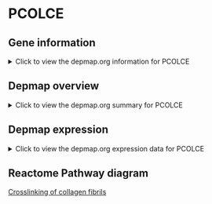 <h1>PCOLCE</h1>

<h2>Gene information</h2>
<details>
  <summary>Click to view the depmap.org information for PCOLCE</summary>
  <iframe src="https://depmap.org/portal/gene/PCOLCE?tab=about" style="border:none;width:100%;height:800px"></iframe>
</details>

<h2>Depmap overview</h2>
<details>
  <summary>Click to view the depmap.org summary for PCOLCE</summary>
  <iframe src="https://depmap.org/portal/gene/PCOLCE?tab=overview" style="border:none;width:100%;height:800px"></iframe>
</details>

<h2>Depmap expression</h2>
<details>
  <summary>Click to view the depmap.org expression data for PCOLCE</summary>
  <iframe src="https://depmap.org/portal/gene/PCOLCE?tab=characterization" style="border:none;width:100%;height:800px"></iframe>
</details>



<h2>Reactome Pathway diagram</h2>
<a href="https://reactome.org/PathwayBrowser/#/R-HSA-2243919">Crosslinking of collagen fibrils</a>



